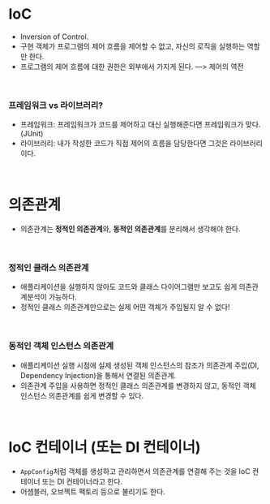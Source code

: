 # IoC
 - Inversion of Control. <br>
 - 구현 객체가 프로그램의 제어 흐름을 제어할 수 없고, 자신의 로직을 실행하는 역할만 한다.<br>
 - 프로그램의 제어 흐름에 대한 권한은 외부에서 가지게 된다. —> 제어의 역전<br>

<br>

### 프레임워크 vs 라이브러리?
 - 프레임워크: 프레임워크가 코드를 제어하고 대신 실행해준다면 프레임워크가 맞다.(JUnit)<br>
 - 라이브러리: 내가 작성한 코드가 직접 제어의 흐름을 담당한다면 그것은 라이브러리이다.<br>

<br>


# 의존관계
 - 의존관계는 **정적인 의존관계**와, **동적인 의존관계**를 분리해서 생각해야 한다.<br>
<br>

### 정적인 클래스 의존관계
 - 애플리케이션을 실행하지 않아도 코드와 클래스 다이어그램만 보고도 쉽게 의존관계분석이 가능하다.<br>
 - 정적인 클래스 의존관계만으로는 실제 어떤 객체가 주입될지 알 수 없다!<br>
<br>

### 동적인 객체 인스턴스 의존관계
 - 애플리케이션 실행 시점에 실제 생성된 객체 인스턴스의 참조가 의존관계 주입(DI, Dependency Injection)을 통해서 연결된 의존관계.<br>
 - 의존관계 주입을 사용하면 정적인 클래스 의존관계를 변경하지 않고, 동적인 객체 인스턴스 의존관계를 쉽게 변경할 수 있다.<br>

<br>

# IoC 컨테이너 (또는 DI 컨테이너)
 - `AppConfig`처럼 객체를 생성하고 관리하면서 의존관계를 연결해 주는 것을 IoC 컨테이너 또는 DI 컨테이너라고 한다.
 - 어셈블러, 오브젝트 팩토리 등으로 불리기도 한다.
